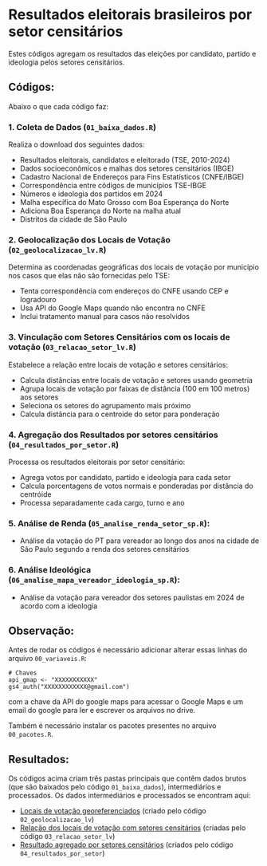 # Resultados eleitorais brasileiros por setor censitários

Estes códigos agregam os resultados das eleições por candidato, partido e ideologia pelos setores censitários.

## Códigos:

Abaixo o que cada código faz:

### 1. Coleta de Dados (`01_baixa_dados.R`)
Realiza o download dos seguintes dados:
- Resultados eleitorais, candidatos e eleitorado (TSE, 2010-2024)
- Dados socioeconômicos e malhas dos setores censitários (IBGE)
- Cadastro Nacional de Endereços para Fins Estatísticos (CNFE/IBGE)
- Correspondência entre códigos de municípios TSE-IBGE
- Números e ideologia dos partidos em 2024
- Malha específica do Mato Grosso com Boa Esperança do Norte
- Adiciona Boa Esperança do Norte na malha atual
- Distritos da cidade de São Paulo

### 2. Geolocalização dos Locais de Votação (`02_geolocalizacao_lv.R`)
Determina as coordenadas geográficas dos locais de votação por município nos casos que elas não são fornecidas pelo TSE:
- Tenta correspondência com endereços do CNFE usando CEP e logradouro
- Usa API do Google Maps quando não encontra no CNFE
- Inclui tratamento manual para casos não resolvidos

### 3. Vinculação com Setores Censitários com os locais de votação (`03_relacao_setor_lv.R`)
Estabelece a relação entre locais de votação e setores censitários:
- Calcula distâncias entre locais de votação e setores usando geometria
- Agrupa locais de votação por faixas de distância (100 em 100 metros) aos setores
- Seleciona os setores do agrupamento mais próximo
- Calcula distância para o centroide do setor para ponderação

### 4. Agregação dos Resultados por setores censitários (`04_resultados_por_setor.R`)
Processa os resultados eleitorais por setor censitário:
- Agrega votos por candidato, partido e ideologia para cada setor
- Calcula porcentagens de votos normais e ponderadas por distância do centróide
- Processa separadamente cada cargo, turno e ano

### 5. Análise de Renda (`05_analise_renda_setor_sp.R`):
- Análise da votação do PT para vereador ao longo dos anos na cidade de São Paulo segundo a renda dos setores censitários

### 6. Análise Ideológica (`06_analise_mapa_vereador_ideologia_sp.R`):
- Análise da votação para vereador dos setores paulistas em 2024 de acordo com a ideologia


## Observação:

Antes de rodar os códigos é necessário adicionar alterar essas linhas do arquivo `00_variaveis.R`:

```
# Chaves
api_gmap <- "XXXXXXXXXXX"
gs4_auth("XXXXXXXXXXXX@gmail.com")
``` 

com a chave da API do google maps para acessar o Google Maps e um email do google para ler e escrever os arquivos no drive.

Também é necessário instalar os pacotes presentes no arquivo `00_pacotes.R`.


## Resultados:

Os códigos acima criam três pastas principais que contêm dados brutos (que são baixados pelo código `01_baixa_dados`), intermediários e processados. Os dados intermediários e processados se encontram aqui:

* [Locais de votação georeferenciados](https://www.dropbox.com/scl/fo/y5gvm0gfew0za2w2d70ct/AOZ8QYvCIB0XvUMQsW20dAI?rlkey=cx1xtjnxb5wyin0maca9tmps2&st=28bd9ahd&dl=0) (criado pelo código `02_geolocalizacao_lv`)
* [Relação dos locais de votação com setores censitários](https://www.dropbox.com/scl/fo/2l7qs4no7ze4tt3kk53n5/AEsGn1tQOgb1PxeS2m9zulg?rlkey=2skbxwxan9oqxltrx7v962e39&st=u8lvnzcd&dl=0) (criadas pelo código `03_relacao_setor_lv`)
* [Resultado agregado por setores censitários](https://www.dropbox.com/scl/fo/x6nxug1933obiw1tlsy3k/ABFCnXLnE5lTYXwxKlYPsPo?rlkey=ecysc2644buthzg7ojduc8dpb&st=8f5738us&dl=0) (criados pelo código `04_resultados_por_setor`)